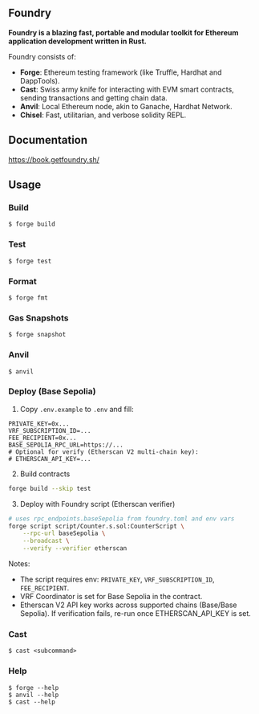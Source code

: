 ## Foundry

**Foundry is a blazing fast, portable and modular toolkit for Ethereum application development written in Rust.**

Foundry consists of:

- **Forge**: Ethereum testing framework (like Truffle, Hardhat and DappTools).
- **Cast**: Swiss army knife for interacting with EVM smart contracts, sending transactions and getting chain data.
- **Anvil**: Local Ethereum node, akin to Ganache, Hardhat Network.
- **Chisel**: Fast, utilitarian, and verbose solidity REPL.

## Documentation

https://book.getfoundry.sh/

## Usage

### Build

```shell
$ forge build
```

### Test

```shell
$ forge test
```

### Format

```shell
$ forge fmt
```

### Gas Snapshots

```shell
$ forge snapshot
```

### Anvil

```shell
$ anvil
```

### Deploy (Base Sepolia)

1) Copy `.env.example` to `.env` and fill:

```
PRIVATE_KEY=0x...
VRF_SUBSCRIPTION_ID=...
FEE_RECIPIENT=0x...
BASE_SEPOLIA_RPC_URL=https://...
# Optional for verify (Etherscan V2 multi-chain key):
# ETHERSCAN_API_KEY=...
```

2) Build contracts

```bash
forge build --skip test
```

3) Deploy with Foundry script (Etherscan verifier)

```bash
# uses rpc_endpoints.baseSepolia from foundry.toml and env vars
forge script script/Counter.s.sol:CounterScript \
	--rpc-url baseSepolia \
	--broadcast \
	--verify --verifier etherscan
```

Notes:
- The script requires env: `PRIVATE_KEY`, `VRF_SUBSCRIPTION_ID`, `FEE_RECIPIENT`.
- VRF Coordinator is set for Base Sepolia in the contract.
- Etherscan V2 API key works across supported chains (Base/Base Sepolia). If verification fails, re-run once ETHERSCAN_API_KEY is set.

### Cast

```shell
$ cast <subcommand>
```

### Help

```shell
$ forge --help
$ anvil --help
$ cast --help
```
